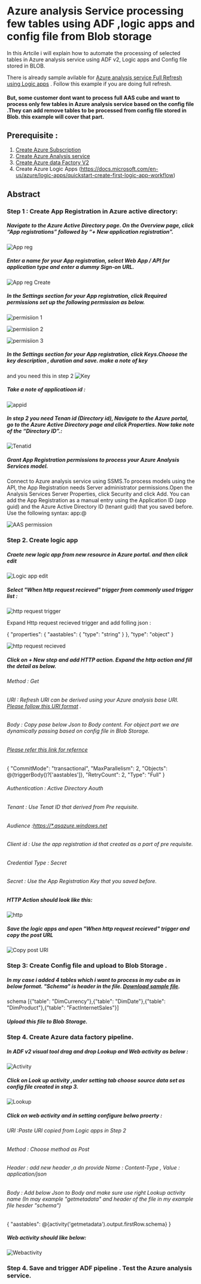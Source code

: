 # Azure analysis Service processing few tables using ADF ,logic apps and config file from Blob storage

In this Artcile i will explain how to automate the processing of selected tables in Azure analysis service using ADF v2, Logic apps and Config file stored in BLOB.

There is already sample avilable for [Azure analysis service Full Refresh using Logic apps](https://docs.microsoft.com/en-us/azure/data-factory/concepts-data-flow-overview) . Follow this example if you are doing full refresh.

#### But, some customer dont want to process full AAS cube and want to process only few tables in Azure analysis service based on the config file .They can add remove tables to be processed from config file stored in Blob. this example will cover that part.

## Prerequisite :

1. [Create Azure Subscription](https://azure.microsoft.com/en-us/free/search/?&OCID=AID719825_SEM_cZGgGOIg&lnkd=Google_Azure_Brand&gclid=Cj0KCQjwh6XmBRDRARIsAKNInDGJOdHj9r9XuFXljGG4D5YgWzmnKTIugex27I8fQtSDyaBjIOO3zSoaAiJJEALw_wcB)
2. [Create Azure Analysis service](https://docs.microsoft.com/en-us/azure/analysis-services/analysis-services-create-server)
3. [Create Azure data Factory V2](https://docs.microsoft.com/en-us/azure/data-factory/quickstart-create-data-factory-portal)
4. Create Azure Logic Apps (https://docs.microsoft.com/en-us/azure/logic-apps/quickstart-create-first-logic-app-workflow)


## Abstract
### Step 1 : Create App Registration in Azure active directory:

##### Navigate to the Azure Active Directory page. On the Overview page, click “App registrations” followed by “+ New application registration”.
![App reg](https://github.com/nikris87/AzureanalysisService_ADF_Processing/blob/master/Appreg.png)

##### Enter a name for your App registration, select Web App / API for application type and enter a dummy Sign-on URL.
![App reg Create](https://github.com/nikris87/AzureanalysisService_ADF_Processing/blob/master/Appregcreate.PNG)

##### In the Settings section for your App registration, click Required permissions set up the following permission as below.

![permisiion 1](https://github.com/nikris87/AzureanalysisService_ADF_Processing/blob/master/appregrequiredpermission1.PNG)

![permisiion 2](https://github.com/nikris87/AzureanalysisService_ADF_Processing/blob/master/appregrequiredpermission2.PNG)

![permisiion 3](https://github.com/nikris87/AzureanalysisService_ADF_Processing/blob/master/appregrequiredpermission3.PNG)

##### In the Settings section for your App registration,  click Keys.Choose the key description , duration and save. make a note of key 
and you need this in step 2
![Key](https://github.com/nikris87/AzureanalysisService_ADF_Processing/blob/master/AppregKey.PNG)

##### Take a note of applicatioon id :
![appid](https://github.com/nikris87/AzureanalysisService_ADF_Processing/blob/master/AppregApplicationId.PNG)

##### In step 2 you need Tenan id (Directory id), Navigate to the Azure portal, go to the Azure Active Directory page and click Properties. Now take note of the “Directory ID”.:

![Tenatid](https://github.com/nikris87/AzureanalysisService_ADF_Processing/blob/master/AppregTenantid.PNG)

##### Grant App Registration permissions to process your Azure Analysis Services model.
Connect to Azure analysis service using SSMS.To process models using the API, the App Registration needs Server administrator permissions.Open the Analysis Services Server Properties, click Security and click Add. You can add the App Registration as a manual entry using the Application ID (app guid) and the Azure Active Directory ID (tenant guid) that you saved before. Use the following syntax:  app:<app guid>@<tenant guid>
 
![AAS permission](https://github.com/nikris87/AzureanalysisService_ADF_Processing/blob/master/AAS.PNG)

### Step 2. Create logic app

##### Craete new logic app from new resource in Azure portal. and then click edit

![Logic app edit](https://github.com/nikris87/AzureanalysisService_ADF_Processing/blob/master/Createlogicapp_edit.PNG)

##### Select "When http request recieved" trigger from commonly used trigger list :

![http request trigger](https://github.com/nikris87/AzureanalysisService_ADF_Processing/blob/master/CommonTrigger.PNG)

Expand Http request recieved trigger and add folling json :

{
    "properties": {
        "aastables": {
            "type": "string"
        }
    },
    "type": "object"
}

![http request recieved](https://github.com/nikris87/AzureanalysisService_ADF_Processing/blob/master/httprequestrecieved.PNG)

##### Click on + New step and add HTTP action. Expand the http action and fill the detail as below.

###### Method : Get
###### URI : Refresh URI can be derived using your Azure analysis base URI. [Please follow this URI format](https://docs.microsoft.com/en-us/azure/analysis-services/analysis-services-async-refresh#base-url) .

###### Body : Copy pase below Json to Body content. For object part we are dynamically passing based on config file in Blob Storage.
###### [Please refer this link for refernce](https://docs.microsoft.com/en-us/azure/analysis-services/analysis-services-async-refresh#post-refreshes)

{
  "CommitMode": "transactional",
  "MaxParallelism": 2,
  "Objects": @{triggerBody()?['aastables']},
  "RetryCount": 2,
  "Type": "Full"
}

###### Authentication : Active Directory Aouth
###### Tenant : Use Tenat ID that derived from Pre requisite.
###### Audience :[https://*.asazure.windows.net](https://*.asazure.windows.net)
###### Client id : Use the app registration id that created as a part of pre requisite.
###### Credential Type : Secret
###### Secret : Use the App Registration Key that you saved before.

##### HTTP Action should look like this:
![http](https://github.com/nikris87/AzureanalysisService_ADF_Processing/blob/master/HTTP.PNG)

##### Save the logic apps and open "When http request recieved" trigger and copy the post URL
![Copy post URI](https://github.com/nikris87/AzureanalysisService_ADF_Processing/blob/master/CopyURI.PNG)

### Step 3: Create Config file and upload to Blob Storage .
##### In my case i added 4 tables which i want to process in my cube as in below format. "Schema" is header in the file. [Download sample file](https://github.com/nikris87/AzureanalysisService_ADF_Processing/blob/master/AASSchema.txt).

schema
[{"table": "DimCurrency"},{"table": "DimDate"},{"table": "DimProduct"},{"table": "FactInternetSales"}]

##### Upload this file to Blob Storage.

### Step 4. Create Azure data factory pipeline.

##### In ADF v2 visual tool drag and drop Lookup and Web activity as below :

![Activity](https://github.com/nikris87/AzureanalysisService_ADF_Processing/blob/master/ADFactivity.PNG)

##### Click on Look up activity ,under setting tab choose source data set as config file created in step 3.

![Lookup](https://github.com/nikris87/AzureanalysisService_ADF_Processing/blob/master/LookupActivity.PNG)

##### Click on web activity and in setting configure belwo proerty :

###### URI :Paste URI copied from Logic apps in Step 2 
###### Method : Choose method as Post
###### Header : add new header ,a dn provide Name : Content-Type , Value : application/json
###### Body   : Add below Json to Body and make sure use right Lookup activity name (In may example "getmetadata" and header of the file in my example file hesder "schema")
{
      "aastables": @{activity('getmetadata').output.firstRow.schema}
}

##### Web activity should like below:

![Webactivity](https://github.com/nikris87/AzureanalysisService_ADF_Processing/blob/master/Webactivity.PNG)


### Step 4. Save and trigger ADF pipeline . Test the Azure analysis service.



